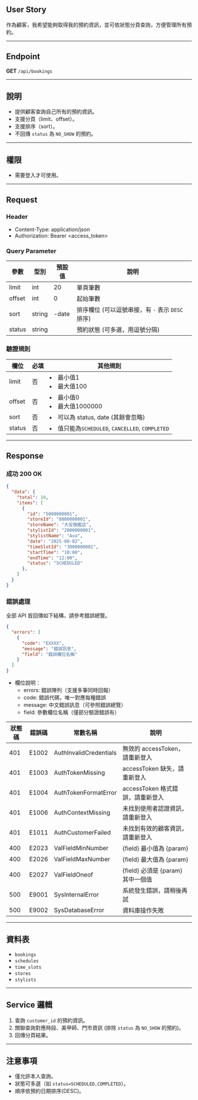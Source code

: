 ## User Story

作為顧客，我希望能夠取得我的預約資訊，並可依狀態分頁查詢，方便管理所有預約。

---

## Endpoint

**GET** `/api/bookings`

---

## 說明

- 提供顧客查詢自己所有的預約資訊。
- 支援分頁（limit、offset）。
- 支援排序（sort）。
- 不回傳 `status` 為 `NO_SHOW` 的預約。

---

## 權限

- 需要登入才可使用。

---

## Request

### Header

- Content-Type: application/json
- Authorization: Bearer <access_token>

### Query Parameter

| 參數   | 型別   | 預設值 | 說明                                             |
| ------ | ------ | ------ | ------------------------------------------------ |
| limit  | int    | 20     | 單頁筆數                                         |
| offset | int    | 0      | 起始筆數                                         |
| sort   | string | -date  | 排序欄位 (可以逗號串接，有 `-` 表示 `DESC` 排序) |
| status | string |        | 預約狀態 (可多選，用逗號分隔)                    |

### 驗證規則

| 欄位   | 必填 | 其他規則                                          |
| ------ | ---- | ------------------------------------------------- |
| limit  | 否   | <li>最小值1<li>最大值100                          |
| offset | 否   | <li>最小值0<li>最大值1000000                      |
| sort   | 否   | <li>可以為 status, date (其餘會忽略)              |
| status | 否   | <li>值只能為`SCHEDULED`, `CANCELLED`, `COMPLETED` |

---

## Response

### 成功 200 OK

```json
{
  "data": {
    "total": 10,
    "items": [
      {
        "id": "5000000001",
        "storeId": "8000000001",
        "storeName": "大安旗艦店",
        "stylistId": "2000000001",
        "stylistName": "Ava",
        "date": "2025-08-02",
        "timeSlotId": "3000000001",
        "startTime": "10:00",
        "endTime": "12:00",
        "status": "SCHEDULED"
      },
    ]
  }
}
```

### 錯誤處理

全部 API 皆回傳如下結構，請參考錯誤總覽。

```json
{
  "errors": [
    {
      "code": "EXXXX",
      "message": "錯誤訊息",
      "field": "錯誤欄位名稱"
    }
  ]
}
```

- 欄位說明：
  - errors: 錯誤陣列（支援多筆同時回報）
  - code: 錯誤代碼，唯一對應每種錯誤
  - message: 中文錯誤訊息（可參照錯誤總覽）
  - field: 參數欄位名稱（僅部分驗證錯誤有）

| 狀態碼 | 錯誤碼 | 常數名稱               | 說明                              |
| ------ | ------ | ---------------------- | --------------------------------- |
| 401    | E1002  | AuthInvalidCredentials | 無效的 accessToken，請重新登入    |
| 401    | E1003  | AuthTokenMissing       | accessToken 缺失，請重新登入      |
| 401    | E1004  | AuthTokenFormatError   | accessToken 格式錯誤，請重新登入  |
| 401    | E1006  | AuthContextMissing     | 未找到使用者認證資訊，請重新登入  |
| 401    | E1011  | AuthCustomerFailed     | 未找到有效的顧客資訊，請重新登入  |
| 400    | E2023  | ValFieldMinNumber      | {field} 最小值為 {param}          |
| 400    | E2026  | ValFieldMaxNumber      | {field} 最大值為 {param}          |
| 400    | E2027  | ValFieldOneof          | {field} 必須是 {param} 其中一個值 |
| 500    | E9001  | SysInternalError       | 系統發生錯誤，請稍後再試          |
| 500    | E9002  | SysDatabaseError       | 資料庫操作失敗                    |

---

## 資料表

- `bookings`
- `schedules`
- `time_slots`
- `stores`
- `stylists`

---

## Service 邏輯

1. 查詢 `customer_id` 的預約資訊。
2. 關聯查詢對應時段、美甲師、門市資訊 (排除 `status` 為 `NO_SHOW` 的預約)。
3. 回傳分頁結果。

---

## 注意事項

- 僅允許本人查詢。
- 狀態可多選（如 `status=SCHEDULED,COMPLETED`）。
- 順序依預約日期排序(DESC)。
